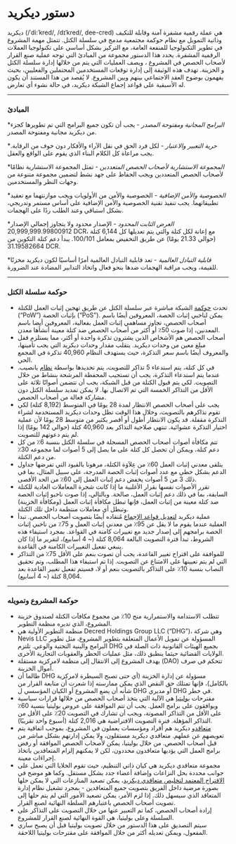 # دستور ديكريد

ديكريد (/ˈdi:ˈkred/, /dɪˈkred/, dee-cred) هي عملة رقمية مشفرة آمنة وقابلة للتكيف وذاتية التمويل مع نظام حوكمة مجتمعية مدمج في سلسلة الكتل. تتمثل مهمة المشروع في تطوير التكنولوجيا للمنفعة العامة، مع التركيز بشكل أساسي على تكنولوجيا العملات الرقمية المشفرة. يحدد هذا الدستور مجموعة من المبادئ التي توجه عملية صنع القرار لأصحاب الحصص في المشروع ، ويصف العمليات التي يتم من خلالها إدارة سلسلة الكتل و الخزينة. تهدف هذه الوثيقة إلى إدارة توقعات المستخدمين المحتملين والفعليين، بحيث يفهمون بوضوح العقد الاجتماعي بينهم وبين المشروع. لا يُقصد من هذا المستند أن يكون له الأسبقية على قواعد إجماع الشبكة ديكريد، في حالة نشوء أي تعارض.

___

### المبادئ

**البرامج المجانية ومفتوحة المصدر* - يجب أن تكون جميع البرامج التي تم تطويرها كجزء من ديكريد مجانية ومفتوحة المصدر.

**حرية التعبير والاعتبار* - لكل فرد الحق في نقل الآراء والأفكار دون خوف من الرقابة. يجب مراعاة كل الكلام البناء الذي يقوم على الواقع والعقل.

**المجموعة الاستشارية لأصحاب الحصص المتعددين* - تمثل المجموعة الاستشارية نظامًا لأصحاب الحصص المتعددين ويجب الحفاظ على جهد نشط لتضمين مجموعة متنوعة من وجهات النظر والمستخدمين.

**الخصوصية والأمن الإضافية* - الخصوصية والأمن من الأولويات ويجب موازنتهما مع تعقيد تطبيقاتهما. يجب تنفيذ تقنية الخصوصية والأمن الإضافية على أساس مستمر وتدريجي، بشكل استباقي وعند الطلب ردًا على الهجمات.

**العرض الثابت المحدود* - الإصدار محدود ولا يتجاوز إجمالي الإصدار 20,999,999.99800912 DCR، مع إعانة لكل كتلة والتي يتم تعديلها كل 6,144 كتلة (حوالي 21.33 يومًا) عن طريق التخفيض بمعامل 100/101. يبدأ دعم كتلة التكوين من 31.19582664 DCR.

**قابلية التبادل العالمية* - تعد قابلية التبادل العالمية أمرًا أساسيًا لكون ديكريد مخزنًا للقيمة، ويجب مراقبة الهجمات ضدها بنحو فعال واتخاذ التدابير المضادة عند الضرورة.

___

### حوكمة سلسلة الكتل

* تحدث [حوكمة](https://docs.decred.org/governance/overview/)  الشبكة مباشرة عبر سلسلة الكتل عن طريق تهجين إثبات العمل للكتلة (&ldquo;PoW&rdquo;) بإثبات الحصة (&ldquo;PoS&rdquo;). يمكن لناخبي إثبات الحصة، المعروفين أيضًا باسم أصحاب الحصص، تجاوز مساهمي إثبات العمل بفعالية، المعروفين أيضا باسم المعدنين، إذا صوت 50٪ أو أكثر من أصحاب الحصص ضد كتلة معينة أنشأها معدن.
* أصحاب الحصص هم الأشخاص الذين يشترون تذكرة واحدة أو أكثر، مما يستلزم قفل مبلغ معين من وحدات ديكريد. يتقلب مقدار وحدات ديكريد التي يجب تأمينها، والمعروف أيضًا باسم سعر التذكرة، حيث يستهدف النظام 40,960 تذكرة في المجمع الحي.
* في كل كتلة، يتم استدعاء 5 تذاكر للتصويت، يتم تحديدها بواسطة [نظام](https://docs.decred.org/proof-of-stake/overview/) يانصيب. عندما يتم استدعاء التذكرة، يجب أن تستجيب المحفظة المرشحة بنشاط من خلال التصويت. لكي يتم قبول الكتلة من قبل الشبكة، يجب أن تتضمن أصواتًا ثلاثة على الأقل من التذاكر الخمسة التي تم الاتصال بها. لا يمكن تمديد سلسلة الكتل دون مشاركة فعالة من أصحاب الحصص.
* يجب على أصحاب الحصص الانتظار لمدة 28 يومًا في المتوسط (8,192 كتلة) لكي تقوم تذاكرهم بالتصويت، وخلال هذا الوقت تظل وحدات ديكريد المستخدمة لشراء التذكرة مقفلة. قد يكون الانتظار أطول أو أقصر بكثير من متوسط 28 يومًا لأن عملية اختيار التذكرة عشوائية. تنتهي صلاحية التذاكر بعد 40,960 كتلة (حوالي 142 يومًا) إذا لم يتم دعوتهم للتصويت.
* تتم مكافأة أصوات أصحاب الحصص المسجلة في سلسلة الكتل بنسبة 6٪ من كل دعم كتلة، ويمكن أن تحصل كل كتلة على ما يصل إلى 5 أصوات لما مجموعه 30٪ من دعم الكتلة.
* يتلقى معدني إثبات العمل  60٪ من عِلاَوَة الكتلة، مرهونا بالقيود التي تفرضها جداول الدعم بشكل خطي مع عدد أصوات إثبات الحصة المدرجة، على سبيل المثال، بما في ذلك 3 من 5 أصوات يخفض دعم إثبات العمل إلى 60٪ من الحد الأقصى.
* تقرر الأصوات نفسها بقرار الأغلبية ما إذا كانت شجرة المعاملات العادية للكتلة السابقة، بما في ذلك دعم إثبات العمل، صالحة. وبالتالي، إذا صوت ناخبو إثبات الحصة ضد كتلة معينة من إثبات العمل، فإنها تبطل مكافأة إثبات العمل (ومكافأة الخزينة) وتبطل أي معاملات منتظمة داخل تلك الكتلة.
* عملية ديكريد [لتعديل قواعد الإجماع](https://docs.decred.org/governance/consensus-rule-voting/overview/) مُنقاده أيضًا بتصويت أصحاب الحصص. تبدأ العملية عندما يقوم ما لا يقل عن 95٪ من معدني إثبات العمل و 75٪ من ناخبي إثبات الحصة برامجهم إلى إصدار جديد مع تغييرات كامنة في القواعد. بمجرد استيفاء هذه الشروط، تبدأ فترة التصويت البالغة 8,064 كتلة (~ 4 أسابيع)، لتقرير ما إذا كان ينبغي تفعيل التغييرات الكامنة في القاعدة.
* للموافقة على اقتراح تغيير القاعدة، يجب أن تصوت بنعم على الأقل 75٪ من التذاكر التي لم يتم تعيينها على الامتناع عن التصويت. إذا تم استيفاء هذا المطلب، وتم تحقيق النصاب بنسبة 10٪ على التذاكر بالتصويت بنعم أو لا، فسيتم تفعيل تغيير القاعدة بعد 8,064 كتلة (~ 4 أسابيع).

___

### حوكمة المشروع وتمويله

* تتطلب الاستدامة والاستمرارية منح 10٪ من مجموع مكافآت الكتلة لصندوق خزينة المشروع، الذي تديره منظمة التطوير.
* منظمة التطوير الأولية هي Decred Holdings Group LLC (“DHG”)، وهي شركة Nevis LLC المسؤولة عن تمويل الأعمال المتعلقة بتطوير المشروع، مثل تطوير البرامج والبنية التحتية والوعي. تلتزم DHG بجميع الهيئات القانونية ذات الصلة في الولايات القضائية حيثما ينطبق ذلك، مثل عمليات الحظر والعقوبات التجارية الأخرى.
* يهدف المشروع إلى الانتقال إلى منظمة لامركزية مستقلة (DAO) تتحكم في صرف أموال الخزينة.
* طالما أن DHG مسؤولة عن إدارة الخزينة (أي حتى تصبح السيطرة لامركزية بالكامل)، فإنها تمتلك حق النقض الذي يمكن ممارسته إذا شعرت أن متابعة القرار من شأنه أن يضع المشروع أو الكيان المؤسسي ل DHG أو مديري DHG في خطر.
* مقترحات [بوليتيا](https://docs.decred.org/governance/politeia/overview/) هي الآلية التي يتخذ أصحاب الحصص من خلالها قرارات سياسية ويوافقون على برامج العمل. يجب أن تتم الموافقة على عروض بوليتيا بنسبة 60٪ على الأقل من التذاكر المصوتة، ويجب أن تشارك في التصويت 20٪ على الأقل من التذاكر المؤهلة. فترة التصويت الافتراضية هي 2,016 كتلة (أسبوع واحد تقريبًا).
* [متعاقدو](https://docs.decred.org/contributing/overview/) ديكريد هم أفراد ومؤسسات يعملون في المشروع، بموجب اتفاقية يتم تعويضهم عن عملهم. متعاقدي ديكريد مستقلون، ولا يمكن إدارتهم بشكل مباشر من قبل أصحاب الحصص. من خلال بوليتيا، يمكن لأصحاب الحصص الموافقة أو رفض برامج العمل التي يؤديها متعاقدون محددون، لكن لا يمكنهم إلزام المتعاقدين باتخاذ إجراءَات معينة.
* مجموعة متعاقدي ديكريد هي كيان ذاتي التنظيم، حيث تقوم الخلايا التي تعمل على جوانب محددة بحل النزاعات وإضافة أعضاء جدد بشكل مستقل. وكما هو موضح في [الاقتراح المعتمد لتخليص متعاقدي ديكريد](https://proposals-archive.decred.org/proposals/fa38a3593d9a3f6cb2478a24c25114f5097c572f6dadf24c78bb521ed10992a4)، يمكن تصعيد المنازعات التي لا يمكن حلها بصورة مرضية داخل الفريق بتصويت جميع المتعاقدين - بمجرد تشغيل نظام إدارة المتعاقد الذي سيسهل ذلك. إذا لزم الأمر، يمكن تصعيد الأمور التي لم يتم حلها إلى تصويت أصحاب الحصص باعتبارهم السلطة النهائية لصنع القرار.
* إرادة أصحاب الحصص، كما تم التعبير عنها من خلال التصويت على التذاكر على السلسلة وعلى بوليتيا، هي القوة النهائية لصنع القرار للمشروع.
* سيتم التصديق على هذا الدستور من خلال تصويت بوليتيا قبل أن يصبح ساري المفعول، ويمكن تعديله أكثر من خلال الموافقة على مقترحات بوليتيا اللاحقة.
